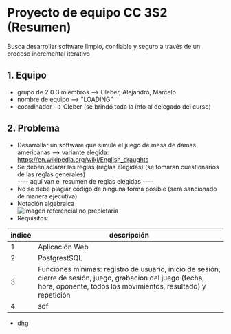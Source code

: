 # Proyecto de equipo CC 3S2 (Resumen)
Busca desarrollar software limpio, confiable y seguro a través de un proceso incremental iterativo
## 1. Equipo
- grupo de 2 0 3 miembros --> Cleber, Alejandro, Marcelo
- nombre de equipo --> "LOADING"
- coordinador --> Cleber (se brindó toda la info al delegado del curso)
## 2. Problema
- Desarrollar un software que simule el juego de mesa de damas americanas --> variante elegida: https://en.wikipedia.org/wiki/English_draughts
- Se deben aclarar las reglas (reglas elegidas) (se tomaran cuestionarios de las reglas generales)
<br>---- aquí van el resumen de reglas elegidas ----</br>
- No se debe plagiar código de ninguna forma posible (será sancionado de manera ejecutiva)
- Notación algebraica </br> ![Imagen referencial no prepietaria](https://upload.wikimedia.org/wikipedia/commons/thumb/7/7a/English_draughts_notation.png/220px-English_draughts_notation.png)
- Requisitos:

indice | descripción
-------|------------- 
1 | Aplicación Web
2 | PostgrestSQL
3 | Funciones mínimas: registro de usuario, inicio de sesión, cierre de sesión, juego, grabación del juego (fecha, hora, oponente, todos los movimientos, resultado) y repetición
4 | sdf

- dhg
